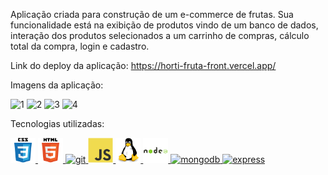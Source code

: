 Aplicação criada para construção de um e-commerce de frutas.
Sua funcionalidade está na exibição de produtos vindo de um banco de dados, interação dos produtos selecionados a um carrinho de compras, cálculo total da compra, login e cadastro.

Link do deploy da aplicação: https://horti-fruta-front.vercel.app/

Imagens da aplicação:

![1](https://user-images.githubusercontent.com/93099484/155237994-882656e4-6898-4053-ac54-29265999e9e9.png)
![2](https://user-images.githubusercontent.com/93099484/155238000-6d8a0028-72fa-49a7-a69b-3241bda35872.png)
![3](https://user-images.githubusercontent.com/93099484/155238004-07571f5f-7854-45bb-bfcd-80135ade2646.png)
![4](https://user-images.githubusercontent.com/93099484/155238008-e28b350b-3d78-4c28-ad3d-3d9cd466c36b.png)


Tecnologias utilizadas:
<p align="left">
  <a href="https://www.w3schools.com/css/" target="_blank"> <img src="https://raw.githubusercontent.com/devicons/devicon/master/icons/css3/css3-original-wordmark.svg" alt="css3" width="40" height="40"/> </a> 
  <a href="https://www.w3.org/html/" target="_blank"> <img src="https://raw.githubusercontent.com/devicons/devicon/master/icons/html5/html5-original-wordmark.svg" alt="html5" width="40" height="40"/> </a> 
  <a href="https://git-scm.com/" target="_blank"> <img src="https://www.vectorlogo.zone/logos/git-scm/git-scm-icon.svg" alt="git" width="40" height="40"/> </a>
  <a href="https://developer.mozilla.org/en-US/docs/Web/JavaScript" target="_blank"> <img src="https://raw.githubusercontent.com/devicons/devicon/master/icons/javascript/javascript-original.svg" alt="javascript" width="40" height="40"/> </a> 
  <a href="https://www.linux.org/" target="_blank"> <img src="https://raw.githubusercontent.com/devicons/devicon/master/icons/linux/linux-original.svg" alt="linux" width="40" height="40"/> </a> 
  <a href="https://nodejs.org" target="_blank"> <img src="https://raw.githubusercontent.com/devicons/devicon/master/icons/nodejs/nodejs-original-wordmark.svg" alt="nodejs" width="40" height="40"/> </a> 
  <a href="https://www.mongodb.com/pt-br" target="_blank"> <img src="https://icongr.am/devicon/mongodb-original-wordmark.svg?size=128&color=currentColor" alt="mongodb" width="40" height="40"/> </a> 
  <a href="https://expressjs.com/pt-br/" target="_blank"> <img src="https://icongr.am/devicon/express-original-wordmark.svg?size=128&color=currentColor" alt="express" width="40" height="40"/> </a> 
</p>

